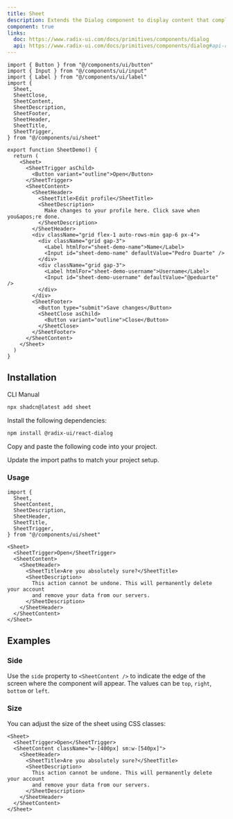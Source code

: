 ```yaml
---
title: Sheet
description: Extends the Dialog component to display content that complements the main content of the screen.
component: true
links:
  doc: https://www.radix-ui.com/docs/primitives/components/dialog
  api: https://www.radix-ui.com/docs/primitives/components/dialog#api-reference
---
```


```tsx
import { Button } from "@/components/ui/button"
import { Input } from "@/components/ui/input"
import { Label } from "@/components/ui/label"
import {
  Sheet,
  SheetClose,
  SheetContent,
  SheetDescription,
  SheetFooter,
  SheetHeader,
  SheetTitle,
  SheetTrigger,
} from "@/components/ui/sheet"

export function SheetDemo() {
  return (
    <Sheet>
      <SheetTrigger asChild>
        <Button variant="outline">Open</Button>
      </SheetTrigger>
      <SheetContent>
        <SheetHeader>
          <SheetTitle>Edit profile</SheetTitle>
          <SheetDescription>
            Make changes to your profile here. Click save when you&apos;re done.
          </SheetDescription>
        </SheetHeader>
        <div className="grid flex-1 auto-rows-min gap-6 px-4">
          <div className="grid gap-3">
            <Label htmlFor="sheet-demo-name">Name</Label>
            <Input id="sheet-demo-name" defaultValue="Pedro Duarte" />
          </div>
          <div className="grid gap-3">
            <Label htmlFor="sheet-demo-username">Username</Label>
            <Input id="sheet-demo-username" defaultValue="@peduarte" />
          </div>
        </div>
        <SheetFooter>
          <Button type="submit">Save changes</Button>
          <SheetClose asChild>
            <Button variant="outline">Close</Button>
          </SheetClose>
        </SheetFooter>
      </SheetContent>
    </Sheet>
  )
}

```

## Installation

<CodeTabs>

<TabsList>
  <TabsTrigger value="cli">CLI</TabsTrigger>
  <TabsTrigger value="manual">Manual</TabsTrigger>
</TabsList>
<TabsContent value="cli">

```bash
npx shadcn@latest add sheet
```

</TabsContent>

<TabsContent value="manual">

<Steps>

<Step>Install the following dependencies:</Step>

```bash
npm install @radix-ui/react-dialog
```

<Step>Copy and paste the following code into your project.</Step>

<ComponentSource name="sheet" title="components/ui/sheet.tsx" />

<Step>Update the import paths to match your project setup.</Step>

</Steps>

</TabsContent>

</CodeTabs>

### Usage

```tsx showLineNumbers
import {
  Sheet,
  SheetContent,
  SheetDescription,
  SheetHeader,
  SheetTitle,
  SheetTrigger,
} from "@/components/ui/sheet"
```

```tsx showLineNumbers
<Sheet>
  <SheetTrigger>Open</SheetTrigger>
  <SheetContent>
    <SheetHeader>
      <SheetTitle>Are you absolutely sure?</SheetTitle>
      <SheetDescription>
        This action cannot be undone. This will permanently delete your account
        and remove your data from our servers.
      </SheetDescription>
    </SheetHeader>
  </SheetContent>
</Sheet>
```

## Examples

### Side

Use the `side` property to `<SheetContent />` to indicate the edge of the screen where the component will appear. The values can be `top`, `right`, `bottom` or `left`.

### Size

You can adjust the size of the sheet using CSS classes:

```tsx showLineNumbers {3}
<Sheet>
  <SheetTrigger>Open</SheetTrigger>
  <SheetContent className="w-[400px] sm:w-[540px]">
    <SheetHeader>
      <SheetTitle>Are you absolutely sure?</SheetTitle>
      <SheetDescription>
        This action cannot be undone. This will permanently delete your account
        and remove your data from our servers.
      </SheetDescription>
    </SheetHeader>
  </SheetContent>
</Sheet>
```
